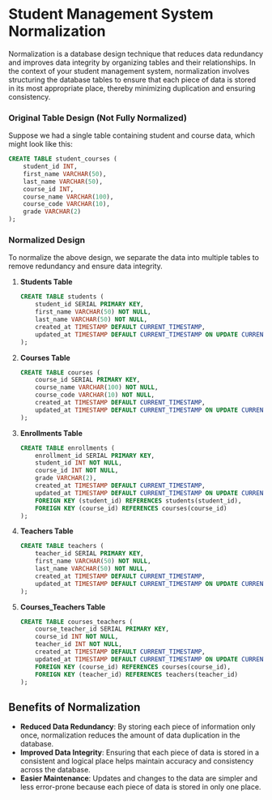 
# Student Management System Normalization

Normalization is a database design technique that reduces data redundancy and improves data integrity by organizing tables and their relationships. In the context of your student management system, normalization involves structuring the database tables to ensure that each piece of data is stored in its most appropriate place, thereby minimizing duplication and ensuring consistency.


### Original Table Design (Not Fully Normalized)

Suppose we had a single table containing student and course data, which might look like this:

```sql
CREATE TABLE student_courses (
    student_id INT,
    first_name VARCHAR(50),
    last_name VARCHAR(50),
    course_id INT,
    course_name VARCHAR(100),
    course_code VARCHAR(10),
    grade VARCHAR(2)
);
```

### Normalized Design

To normalize the above design, we separate the data into multiple tables to remove redundancy and ensure data integrity.

1. **Students Table**

    ```sql
    CREATE TABLE students (
        student_id SERIAL PRIMARY KEY,
        first_name VARCHAR(50) NOT NULL,
        last_name VARCHAR(50) NOT NULL,
        created_at TIMESTAMP DEFAULT CURRENT_TIMESTAMP,
        updated_at TIMESTAMP DEFAULT CURRENT_TIMESTAMP ON UPDATE CURRENT_TIMESTAMP
    );
    ```

2. **Courses Table**

    ```sql
    CREATE TABLE courses (
        course_id SERIAL PRIMARY KEY,
        course_name VARCHAR(100) NOT NULL,
        course_code VARCHAR(10) NOT NULL,
        created_at TIMESTAMP DEFAULT CURRENT_TIMESTAMP,
        updated_at TIMESTAMP DEFAULT CURRENT_TIMESTAMP ON UPDATE CURRENT_TIMESTAMP
    );
    ```

3. **Enrollments Table**

    ```sql
    CREATE TABLE enrollments (
        enrollment_id SERIAL PRIMARY KEY,
        student_id INT NOT NULL,
        course_id INT NOT NULL,
        grade VARCHAR(2),
        created_at TIMESTAMP DEFAULT CURRENT_TIMESTAMP,
        updated_at TIMESTAMP DEFAULT CURRENT_TIMESTAMP ON UPDATE CURRENT_TIMESTAMP,
        FOREIGN KEY (student_id) REFERENCES students(student_id),
        FOREIGN KEY (course_id) REFERENCES courses(course_id)
    );
    ```

4. **Teachers Table**

    ```sql
    CREATE TABLE teachers (
        teacher_id SERIAL PRIMARY KEY,
        first_name VARCHAR(50) NOT NULL,
        last_name VARCHAR(50) NOT NULL,
        created_at TIMESTAMP DEFAULT CURRENT_TIMESTAMP,
        updated_at TIMESTAMP DEFAULT CURRENT_TIMESTAMP ON UPDATE CURRENT_TIMESTAMP
    );
    ```

5. **Courses_Teachers Table**

    ```sql
    CREATE TABLE courses_teachers (
        course_teacher_id SERIAL PRIMARY KEY,
        course_id INT NOT NULL,
        teacher_id INT NOT NULL,
        created_at TIMESTAMP DEFAULT CURRENT_TIMESTAMP,
        updated_at TIMESTAMP DEFAULT CURRENT_TIMESTAMP ON UPDATE CURRENT_TIMESTAMP,
        FOREIGN KEY (course_id) REFERENCES courses(course_id),
        FOREIGN KEY (teacher_id) REFERENCES teachers(teacher_id)
    );
    ```

## Benefits of Normalization
- **Reduced Data Redundancy**: By storing each piece of information only once, normalization reduces the amount of data duplication in the database.
- **Improved Data Integrity**: Ensuring that each piece of data is stored in a consistent and logical place helps maintain accuracy and consistency across the database.
- **Easier Maintenance**: Updates and changes to the data are simpler and less error-prone because each piece of data is stored in only one place.
